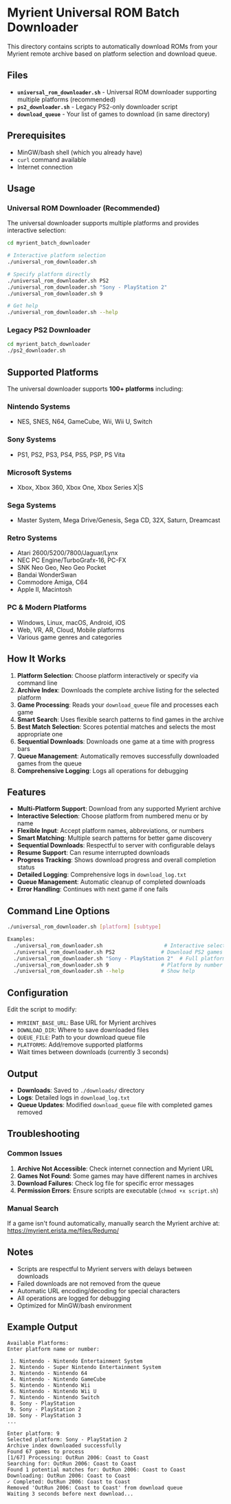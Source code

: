 # Myrient Universal ROM Batch Downloader

This directory contains scripts to automatically download ROMs from your Myrient remote archive based on platform selection and download queue.

## Files

- **`universal_rom_downloader.sh`** - Universal ROM downloader supporting multiple platforms (recommended)
- **`ps2_downloader.sh`** - Legacy PS2-only downloader script
- **`download_queue`** - Your list of games to download (in same directory)

## Prerequisites

- MinGW/bash shell (which you already have)
- `curl` command available
- Internet connection

## Usage

### Universal ROM Downloader (Recommended)

The universal downloader supports multiple platforms and provides interactive selection:

```bash
cd myrient_batch_downloader

# Interactive platform selection
./universal_rom_downloader.sh

# Specify platform directly
./universal_rom_downloader.sh PS2
./universal_rom_downloader.sh "Sony - PlayStation 2"
./universal_rom_downloader.sh 9

# Get help
./universal_rom_downloader.sh --help
```

### Legacy PS2 Downloader

```bash
cd myrient_batch_downloader
./ps2_downloader.sh
```

## Supported Platforms

The universal downloader supports **100+ platforms** including:

### Nintendo Systems
- NES, SNES, N64, GameCube, Wii, Wii U, Switch

### Sony Systems  
- PS1, PS2, PS3, PS4, PS5, PSP, PS Vita

### Microsoft Systems
- Xbox, Xbox 360, Xbox One, Xbox Series X|S

### Sega Systems
- Master System, Mega Drive/Genesis, Sega CD, 32X, Saturn, Dreamcast

### Retro Systems
- Atari 2600/5200/7800/Jaguar/Lynx
- NEC PC Engine/TurboGrafx-16, PC-FX
- SNK Neo Geo, Neo Geo Pocket
- Bandai WonderSwan
- Commodore Amiga, C64
- Apple II, Macintosh

### PC & Modern Platforms
- Windows, Linux, macOS, Android, iOS
- Web, VR, AR, Cloud, Mobile platforms
- Various game genres and categories

## How It Works

1. **Platform Selection**: Choose platform interactively or specify via command line
2. **Archive Index**: Downloads the complete archive listing for the selected platform
3. **Game Processing**: Reads your `download_queue` file and processes each game
4. **Smart Search**: Uses flexible search patterns to find games in the archive
5. **Best Match Selection**: Scores potential matches and selects the most appropriate one
6. **Sequential Downloads**: Downloads one game at a time with progress bars
7. **Queue Management**: Automatically removes successfully downloaded games from the queue
8. **Comprehensive Logging**: Logs all operations for debugging

## Features

- **Multi-Platform Support**: Download from any supported Myrient archive
- **Interactive Selection**: Choose platform from numbered menu or by name
- **Flexible Input**: Accept platform names, abbreviations, or numbers
- **Smart Matching**: Multiple search patterns for better game discovery
- **Sequential Downloads**: Respectful to server with configurable delays
- **Resume Support**: Can resume interrupted downloads
- **Progress Tracking**: Shows download progress and overall completion status
- **Detailed Logging**: Comprehensive logs in `download_log.txt`
- **Queue Management**: Automatic cleanup of completed downloads
- **Error Handling**: Continues with next game if one fails

## Command Line Options

```bash
./universal_rom_downloader.sh [platform] [subtype]

Examples:
  ./universal_rom_downloader.sh                    # Interactive selection
  ./universal_rom_downloader.sh PS2               # Download PS2 games
  ./universal_rom_downloader.sh "Sony - PlayStation 2"  # Full platform name
  ./universal_rom_downloader.sh 9                 # Platform by number
  ./universal_rom_downloader.sh --help            # Show help
```

## Configuration

Edit the script to modify:

- `MYRIENT_BASE_URL`: Base URL for Myrient archives
- `DOWNLOAD_DIR`: Where to save downloaded files
- `QUEUE_FILE`: Path to your download queue file
- `PLATFORMS`: Add/remove supported platforms
- Wait times between downloads (currently 3 seconds)

## Output

- **Downloads**: Saved to `./downloads/` directory
- **Logs**: Detailed logs in `download_log.txt`
- **Queue Updates**: Modified `download_queue` file with completed games removed

## Troubleshooting

### Common Issues

1. **Archive Not Accessible**: Check internet connection and Myrient URL
2. **Games Not Found**: Some games may have different names in archives
3. **Download Failures**: Check log file for specific error messages
4. **Permission Errors**: Ensure scripts are executable (`chmod +x script.sh`)

### Manual Search

If a game isn't found automatically, manually search the Myrient archive at:
https://myrient.erista.me/files/Redump/

## Notes

- Scripts are respectful to Myrient servers with delays between downloads
- Failed downloads are not removed from the queue
- Automatic URL encoding/decoding for special characters
- All operations are logged for debugging
- Optimized for MinGW/bash environment

## Example Output

```
Available Platforms:
Enter platform name or number:

 1. Nintendo - Nintendo Entertainment System
 2. Nintendo - Super Nintendo Entertainment System
 3. Nintendo - Nintendo 64
 4. Nintendo - Nintendo GameCube
 5. Nintendo - Nintendo Wii
 6. Nintendo - Nintendo Wii U
 7. Nintendo - Nintendo Switch
 8. Sony - PlayStation
 9. Sony - PlayStation 2
10. Sony - PlayStation 3
...

Enter platform: 9
Selected platform: Sony - PlayStation 2
Archive index downloaded successfully
Found 67 games to process
[1/67] Processing: OutRun 2006: Coast to Coast
Searching for: OutRun 2006: Coast to Coast
Found 1 potential matches for: OutRun 2006: Coast to Coast
Downloading: OutRun 2006: Coast to Coast
✓ Completed: OutRun 2006: Coast to Coast
Removed 'OutRun 2006: Coast to Coast' from download queue
Waiting 3 seconds before next download...
```
